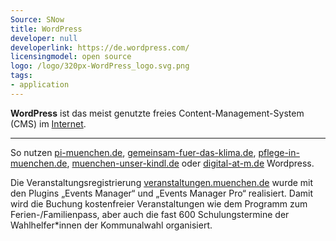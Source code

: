 ```yaml
---
Source: SNow
title: WordPress
developer: null
developerlink: https://de.wordpress.com/
licensingmodel: open source
logo: /logo/320px-WordPress_logo.svg.png
tags:
- application
---
```

__WordPress__ ist das meist genutzte freies Content-Management-System (CMS) im [Internet](https://trends.builtwith.com/cms).

---

So nutzen [pi-muenchen.de](https://www.pi-muenchen.de), [gemeinsam-fuer-das-klima.de](https://gemeinsam-fuer-das-klima.de), [pflege-in-muenchen.de](https://pflege-in-muenchen.de), [muenchen-unser-kindl.de](https://muenchen-unser-kindl.de) oder [digital-at-m.de](https://digital-at-m.de) Wordpress.

Die Veranstaltungsregistrierung [veranstaltungen.muenchen.de](https://veranstaltungen.muenchen.de) wurde mit den Plugins „Events Manager“ und „Events Manager Pro“ realisiert.
Damit wird die Buchung kostenfreier Veranstaltungen wie dem Programm zum Ferien-/Familienpass, aber auch die fast 600 Schulungstermine der Wahlhelfer*innen der Kommunalwahl organisiert.
